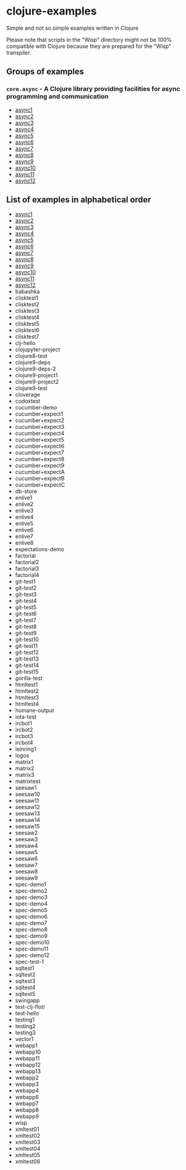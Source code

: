 # clojure-examples
Simple and not so simple examples written in Clojure

Please note that scripts in the "Wisp" directory might not
be 100% compatible with Clojure because they are prepared
for the "Wisp" transpiler.

## Groups of examples

### `core.async` - A Clojure library providing facilities for async programming and communication

* [async1](async1)
* [async2](async2)
* [async3](async3)
* [async4](async4)
* [async5](async5)
* [async6](async6)
* [async7](async7)
* [async8](async8)
* [async9](async9)
* [async10](async10)
* [async11](async11)
* [async12](async12)

## List of examples in alphabetical order

* [async1](async1)
* [async2](async2)
* [async3](async3)
* [async4](async4)
* [async5](async5)
* [async6](async6)
* [async7](async7)
* [async8](async8)
* [async9](async9)
* [async10](async10)
* [async11](async11)
* [async12](async12)
* babashka
* clisktest1
* clisktest2
* clisktest3
* clisktest4
* clisktest5
* clisktest6
* clisktest7
* clj-hello
* clojupyter-project
* clojure8-test
* clojure9-deps
* clojure9-deps-2
* clojure9-project1
* clojure9-project2
* clojure9-test
* cloverage
* codoxtest
* cucumber-demo
* cucumber+expect1
* cucumber+expect2
* cucumber+expect3
* cucumber+expect4
* cucumber+expect5
* cucumber+expect6
* cucumber+expect7
* cucumber+expect8
* cucumber+expect9
* cucumber+expectA
* cucumber+expectB
* cucumber+expectC
* db-store
* enlive1
* enlive2
* enlive3
* enlive4
* enlive5
* enlive6
* enlive7
* enlive8
* expectations-demo
* factorial
* factorial2
* factorial3
* factorial4
* git-test1
* git-test2
* git-test3
* git-test4
* git-test5
* git-test6
* git-test7
* git-test8
* git-test9
* git-test10
* git-test11
* git-test12
* git-test13
* git-test14
* git-test15
* gorilla-test
* htmltest1
* htmltest2
* htmltest3
* htmltest4
* humane-output
* iota-test
* ircbot1
* ircbot2
* ircbot3
* ircbot4
* leinring1
* logos
* matrix1
* matrix2
* matrix3
* matrixtest
* seesaw1
* seesaw10
* seesaw11
* seesaw12
* seesaw13
* seesaw14
* seesaw15
* seesaw2
* seesaw3
* seesaw4
* seesaw5
* seesaw6
* seesaw7
* seesaw8
* seesaw9
* spec-demo1
* spec-demo2
* spec-demo3
* spec-demo4
* spec-demo5
* spec-demo6
* spec-demo7
* spec-demo8
* spec-demo9
* spec-demo10
* spec-demo11
* spec-demo12
* spec-test-1
* sqltest1
* sqltest2
* sqltest3
* sqltest4
* sqltest5
* swingapp
* test-clj-flotr
* test-hello
* testing1
* testing2
* testing3
* vector1
* webapp1
* webapp10
* webapp11
* webapp12
* webapp13
* webapp2
* webapp3
* webapp4
* webapp6
* webapp7
* webapp8
* webapp9
* wisp
* xmltest01
* xmltest02
* xmltest03
* xmltest04
* xmltest05
* xmltest06
